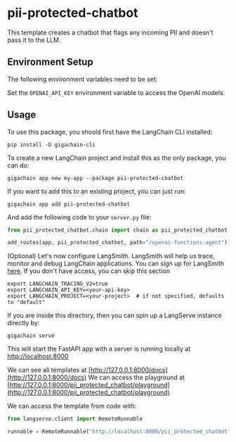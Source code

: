 # pii-protected-chatbot

This template creates a chatbot that flags any incoming PII and doesn't pass it to the LLM.

## Environment Setup

The following environment variables need to be set:

Set the `OPENAI_API_KEY` environment variable to access the OpenAI models.

## Usage

To use this package, you should first have the LangChain CLI installed:

```shell
pip install -U gigachain-cli
```

To create a new LangChain project and install this as the only package, you can do:

```shell
gigachain app new my-app --package pii-protected-chatbot
```

If you want to add this to an existing project, you can just run:

```shell
gigachain app add pii-protected-chatbot
```

And add the following code to your `server.py` file:
```python
from pii_protected_chatbot.chain import chain as pii_protected_chatbot

add_routes(app, pii_protected_chatbot, path="/openai-functions-agent")
```

(Optional) Let's now configure LangSmith. 
LangSmith will help us trace, monitor and debug LangChain applications. 
You can sign up for LangSmith [here](https://smith.langchain.com/). 
If you don't have access, you can skip this section

```shell
export LANGCHAIN_TRACING_V2=true
export LANGCHAIN_API_KEY=<your-api-key>
export LANGCHAIN_PROJECT=<your-project>  # if not specified, defaults to "default"
```

If you are inside this directory, then you can spin up a LangServe instance directly by:

```shell
gigachain serve
```

This will start the FastAPI app with a server is running locally at 
[http://localhost:8000](http://localhost:8000)

We can see all templates at [http://127.0.0.1:8000/docs](http://127.0.0.1:8000/docs)
We can access the playground at [http://127.0.0.1:8000/pii_protected_chatbot/playground](http://127.0.0.1:8000/pii_protected_chatbot/playground)  

We can access the template from code with:

```python
from langserve.client import RemoteRunnable

runnable = RemoteRunnable("http://localhost:8000/pii_protected_chatbot")
```